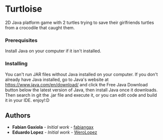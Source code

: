 # Turtloise
2D Java platform game with 2 turtles trying to save their girlfriends turtles from a crocodile that caught them.

### Prerequisites

Install Java on your computer if it isn't installed.

### Installing

You can't run JAR files without Java installed on your computer. If you don't already have Java installed, go to Java's website at https://www.java.com/en/download/ and click the Free Java Download button below the latest version of Java, then install Java once it downloads.
Then search in git the .jar file and execute it, or you can edit code and build it in your IDE. enjoy!:D

## Authors

* **Fabian Gaxiola** - *Initial work* - [fabiangax](https://github.com/fabiangax)
* **Eduardo Lopez** - *Initial work* - [WeroLopez](https://github.com/WeroLopez)

